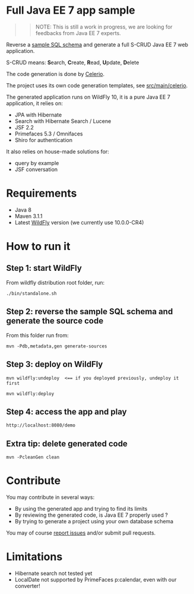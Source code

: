 # Full Java EE 7 app sample

>>
>> NOTE: This is still a work in progress, we are looking for feedbacks from Java EE 7 experts.
>> 

Reverse a [sample SQL schema](https://github.com/jaxio/javaee-lab/tree/master/src/main/sql/h2/01-create.sql) 
and generate a full S-CRUD Java EE 7 web application.

S-CRUD means: **S**earch, **C**reate, **R**ead, **U**pdate, **D**elete

The code generation is done by [Celerio](http://www.jaxio.com/en/).

The project uses its own code generation templates, see [src/main/celerio](https://github.com/jaxio/javaee-lab/tree/master/src/celerio).

The generated application runs on WildFly 10, it is a pure Java EE 7 application, it relies on:

* JPA with Hibernate
* Search with Hibernate Search / Lucene
* JSF 2.2
* Primefaces 5.3 / Omnifaces
* Shiro for authentication

It also relies on house-made solutions for:

* query by example
* JSF conversation

# Requirements

* Java 8
* Maven 3.1.1
* Latest [WildFly](http://wildfly.org/downloads/) version (we currently use 10.0.0-CR4)

# How to run it

## Step 1: start WildFly

From wildfly distribution root folder, run:

    ./bin/standalone.sh
    
## Step 2: reverse the sample SQL schema and generate the source code
    
From this folder run from:

    mvn -Pdb,metadata,gen generate-sources

## Step 3: deploy on WildFly

    mvn wildfly:undeploy  <== if you deployed previously, undeploy it first

    mvn wildfly:deploy

## Step 4: access the app and play

    http://localhost:8080/demo

## Extra tip: delete generated code

    mvn -PcleanGen clean

# Contribute

You may contribute in several ways:

* By using the generated app and trying to find its limits
* By reviewing the generated code, is Java EE 7 properly used ?
* By trying to generate a project using your own database schema

You may of course [report issues](https://github.com/jaxio/javaee-lab/issues) and/or submit pull requests.

# Limitations

* Hibernate search not tested yet
* LocalDate not supported by PrimeFaces p:calendar, even with our converter!

